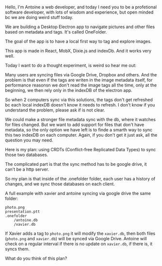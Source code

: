 Hello, I'm Antoine a web developer, and today I need you to be a profetional software developer, with lots of wisdom and experience, but open minded bc we are doing weird stuff today.

We are building a Desktop Electron app to navigate pictures and other files based on metadata and tags. It's called OneFolder.

The goal of the app is to have a local first way to tag and explore images.

This app is made in React, MobX, Dixie.js and indexDb. And it works very well.

Today I want to do a thought experiment, is weird so hear me out:

Many users are syncing files via Google Drive, Dropbox and others. And the problem is that even if the tags are writen in the image metadata itself, for performance reasonsn we don't read the image tags all the time, only at the beginning, we then rely only in the indexDB of the electron app.

So when 2 computers sync via this solutions, the tags don't get refreshed bc each local indexDB doesn't know it needs to refresh. I don't know if you understand the problem, please ask if is not clear.

We could make a stronger file metadata sync with the db, where it watches for files changed. But we want to add support for files that don't have metadata, so the only option we have left is to finde a smarth way to sync this two indexDB on each computer. Again, if you don't get it just ask, all the question you may need.

Here is my plan: using CRDTs (Conflict-free Replicated Data Types) to sync those two databases.

The complicated part is that the sync method has to be google drive, it can't be a http server.

So my plan is that inside of the .onefolder folder, each user has a history of changes, and we sync those databases on each client.

A full example with xavier and antoine syncing via google drive the same folder:

```
photo.png
presentation.ptt
.onefolder
    /antoine.db
    /xavier.db
```

If Xavier adds a tag to `photo.png` it will modify the `xavier.db`, then both files (`photo.png` and `xavier.db`) will be synced via Google Drive. Antoine will check on a regular interval if there is no update on `xavier.db`, if there is, it syncs them.

What do you think of this plan?
